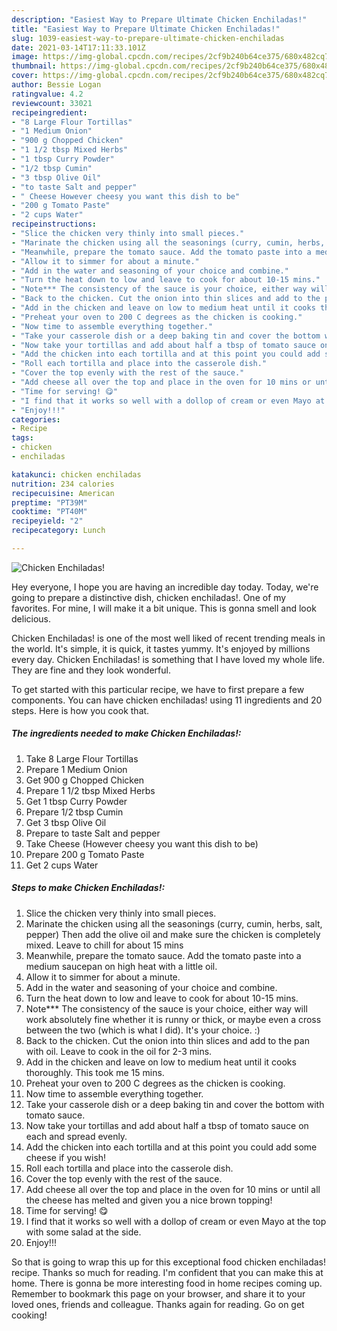 ```yaml
---
description: "Easiest Way to Prepare Ultimate Chicken Enchiladas!"
title: "Easiest Way to Prepare Ultimate Chicken Enchiladas!"
slug: 1039-easiest-way-to-prepare-ultimate-chicken-enchiladas
date: 2021-03-14T17:11:33.101Z
image: https://img-global.cpcdn.com/recipes/2cf9b240b64ce375/680x482cq70/chicken-enchiladas-recipe-main-photo.jpg
thumbnail: https://img-global.cpcdn.com/recipes/2cf9b240b64ce375/680x482cq70/chicken-enchiladas-recipe-main-photo.jpg
cover: https://img-global.cpcdn.com/recipes/2cf9b240b64ce375/680x482cq70/chicken-enchiladas-recipe-main-photo.jpg
author: Bessie Logan
ratingvalue: 4.2
reviewcount: 33021
recipeingredient:
- "8 Large Flour Tortillas"
- "1 Medium Onion"
- "900 g Chopped Chicken"
- "1 1/2 tbsp Mixed Herbs"
- "1 tbsp Curry Powder"
- "1/2 tbsp Cumin"
- "3 tbsp Olive Oil"
- "to taste Salt and pepper"
- " Cheese However cheesy you want this dish to be"
- "200 g Tomato Paste"
- "2 cups Water"
recipeinstructions:
- "Slice the chicken very thinly into small pieces."
- "Marinate the chicken using all the seasonings (curry, cumin, herbs, salt, pepper) Then add the olive oil and make sure the chicken is completely mixed. Leave to chill for about 15 mins"
- "Meanwhile, prepare the tomato sauce. Add the tomato paste into a medium saucepan on high heat with a little oil."
- "Allow it to simmer for about a minute."
- "Add in the water and seasoning of your choice and combine."
- "Turn the heat down to low and leave to cook for about 10-15 mins."
- "Note*** The consistency of the sauce is your choice, either way will work absolutely fine whether it is runny or thick, or maybe even a cross between the two (which is what I did). It&#39;s your choice. :)"
- "Back to the chicken. Cut the onion into thin slices and add to the pan with oil. Leave to cook in the oil for 2-3 mins."
- "Add in the chicken and leave on low to medium heat until it cooks thoroughly. This took me 15 mins."
- "Preheat your oven to 200 C degrees as the chicken is cooking."
- "Now time to assemble everything together."
- "Take your casserole dish or a deep baking tin and cover the bottom with tomato sauce."
- "Now take your tortillas and add about half a tbsp of tomato sauce on each and spread evenly."
- "Add the chicken into each tortilla and at this point you could add some cheese if you wish!"
- "Roll each tortilla and place into the casserole dish."
- "Cover the top evenly with the rest of the sauce."
- "Add cheese all over the top and place in the oven for 10 mins or until all the cheese has melted and given you a nice brown topping!"
- "Time for serving! 😋"
- "I find that it works so well with a dollop of cream or even Mayo at the top with some salad at the side."
- "Enjoy!!!"
categories:
- Recipe
tags:
- chicken
- enchiladas

katakunci: chicken enchiladas 
nutrition: 234 calories
recipecuisine: American
preptime: "PT39M"
cooktime: "PT40M"
recipeyield: "2"
recipecategory: Lunch

---
```



![Chicken Enchiladas!](https://img-global.cpcdn.com/recipes/2cf9b240b64ce375/680x482cq70/chicken-enchiladas-recipe-main-photo.jpg)

Hey everyone, I hope you are having an incredible day today. Today, we're going to prepare a distinctive dish, chicken enchiladas!. One of my favorites. For mine, I will make it a bit unique. This is gonna smell and look delicious.

Chicken Enchiladas! is one of the most well liked of recent trending meals in the world. It's simple, it is quick, it tastes yummy. It's enjoyed by millions every day. Chicken Enchiladas! is something that I have loved my whole life. They are fine and they look wonderful.




To get started with this particular recipe, we have to first prepare a few components. You can have chicken enchiladas! using 11 ingredients and 20 steps. Here is how you cook that.

<!--inarticleads1-->

##### The ingredients needed to make Chicken Enchiladas!:

1. Take 8 Large Flour Tortillas
1. Prepare 1 Medium Onion
1. Get 900 g Chopped Chicken
1. Prepare 1 1/2 tbsp Mixed Herbs
1. Get 1 tbsp Curry Powder
1. Prepare 1/2 tbsp Cumin
1. Get 3 tbsp Olive Oil
1. Prepare to taste Salt and pepper
1. Take  Cheese (However cheesy you want this dish to be)
1. Prepare 200 g Tomato Paste
1. Get 2 cups Water




<!--inarticleads2-->

##### Steps to make Chicken Enchiladas!:

1. Slice the chicken very thinly into small pieces.
1. Marinate the chicken using all the seasonings (curry, cumin, herbs, salt, pepper) Then add the olive oil and make sure the chicken is completely mixed. Leave to chill for about 15 mins
1. Meanwhile, prepare the tomato sauce. Add the tomato paste into a medium saucepan on high heat with a little oil.
1. Allow it to simmer for about a minute.
1. Add in the water and seasoning of your choice and combine.
1. Turn the heat down to low and leave to cook for about 10-15 mins.
1. Note*** The consistency of the sauce is your choice, either way will work absolutely fine whether it is runny or thick, or maybe even a cross between the two (which is what I did). It&#39;s your choice. :)
1. Back to the chicken. Cut the onion into thin slices and add to the pan with oil. Leave to cook in the oil for 2-3 mins.
1. Add in the chicken and leave on low to medium heat until it cooks thoroughly. This took me 15 mins.
1. Preheat your oven to 200 C degrees as the chicken is cooking.
1. Now time to assemble everything together.
1. Take your casserole dish or a deep baking tin and cover the bottom with tomato sauce.
1. Now take your tortillas and add about half a tbsp of tomato sauce on each and spread evenly.
1. Add the chicken into each tortilla and at this point you could add some cheese if you wish!
1. Roll each tortilla and place into the casserole dish.
1. Cover the top evenly with the rest of the sauce.
1. Add cheese all over the top and place in the oven for 10 mins or until all the cheese has melted and given you a nice brown topping!
1. Time for serving! 😋
1. I find that it works so well with a dollop of cream or even Mayo at the top with some salad at the side.
1. Enjoy!!!




So that is going to wrap this up for this exceptional food chicken enchiladas! recipe. Thanks so much for reading. I'm confident that you can make this at home. There is gonna be more interesting food in home recipes coming up. Remember to bookmark this page on your browser, and share it to your loved ones, friends and colleague. Thanks again for reading. Go on get cooking!
